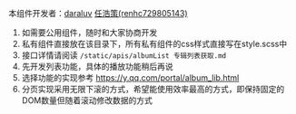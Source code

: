 本组件开发者：[daraluv](https://github.com/daraluv)   [任浩策(renhc729805143)](https://github.com/renhc729805143)

1. 如需要公用组件，随时和大家协商开发
2. 私有组件直接放在该目录下，所有私有组件的css样式直接写在style.scss中
3. 接口详情请阅读 `/static/apis/albumList 专辑列表获取.md`
4. 先开发列表功能，具体的播放功能稍后再说
5. 选择功能的实现参考 https://y.qq.com/portal/album_lib.html
6. 分页实现采用无限下滚的方式，希望能使用效率最高的方式，即保持固定的DOM数量但随着滚动修改数据的方式
